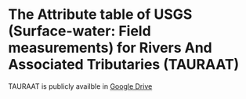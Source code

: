 # The Attribute table of USGS (Surface-water: Field measurements) for Rivers And Associated Tributaries (TAURAAT)

TAURAAT is publicly availble in [Google Drive](https://drive.google.com/file/d/1DhKbouaWy1t3VQ4BzWvyX0KIpaemFdW7/view?usp=sharing)
